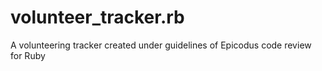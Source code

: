 # volunteer_tracker.rb
A volunteering tracker created under guidelines of Epicodus code review for Ruby
